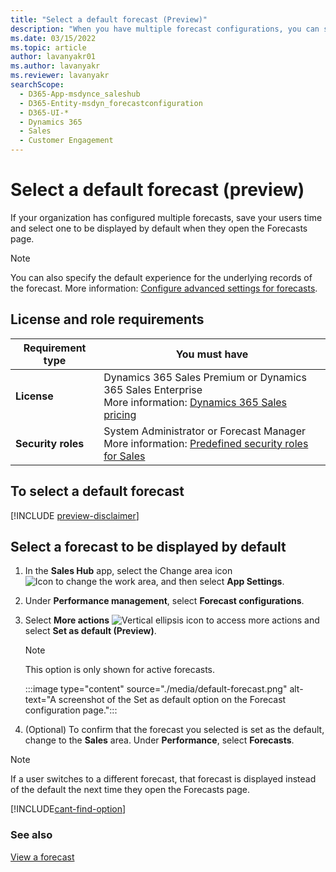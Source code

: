 ```yaml
---
title: "Select a default forecast (Preview)"
description: "When you have multiple forecast configurations, you can select the most used forecast configuration as the default."
ms.date: 03/15/2022
ms.topic: article
author: lavanyakr01
ms.author: lavanyakr
ms.reviewer: lavanyakr
searchScope: 
  - D365-App-msdynce_saleshub
  - D365-Entity-msdyn_forecastconfiguration
  - D365-UI-*
  - Dynamics 365
  - Sales
  - Customer Engagement
---
```

# Select a default forecast (preview)

If your organization has configured multiple forecasts, save your users time and select one to be displayed by default when they open the Forecasts page.

> [!NOTE]
> You can also specify the default experience for the underlying records of the forecast. More information: [Configure advanced settings for forecasts](forecast-configure-advanced-settings.md).

## License and role requirements
| Requirement type | You must have |
|-----------------------|---------|
| **License** | Dynamics 365 Sales Premium or Dynamics 365 Sales Enterprise<br>More information: [Dynamics 365 Sales pricing](https://dynamics.microsoft.com/sales/pricing/) |
| **Security roles** | System Administrator or Forecast Manager<br>More information: [Predefined security roles for Sales](security-roles-for-sales.md)|


## To select a default forecast

[!INCLUDE [preview-disclaimer](../includes/preview-disclaimer.md)]

## Select a forecast to be displayed by default
  
1. In the **Sales Hub** app, select the Change area icon ![Icon to change the work area](./media/change-area-icon.png "Icon to change the work area"), and then select **App Settings**.
1. Under **Performance management**, select **Forecast configurations**.
1. Select **More actions** ![Vertical ellipsis icon to access more actions](./media/more-vertical-solid-icon.png "Vertical ellipsis icon to access more actions") and select **Set as default (Preview)**.

    >[!NOTE]
    >This option is only shown for active forecasts.

    :::image type="content" source="./media/default-forecast.png" alt-text="A screenshot of the Set as default option on the Forecast configuration page.":::

1. (Optional) To confirm that the forecast you selected is set as the default, change to the **Sales** area. Under **Performance**, select **Forecasts**.

>[!NOTE]
>If a user switches to a different forecast, that forecast is displayed instead of the default the next time they open the Forecasts page.

[!INCLUDE[cant-find-option](../includes/cant-find-option.md)]

### See also

[View a forecast](view-forecasts.md)
